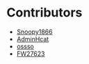 # Contributors
- [Snoopy1866](https://github.com/Snoopy1866)
- [AdminHcat](https://github.com/AdminHcat)
- [ossso](https://github.com/ossso)
- [FW27623](https://github.com/FW27623)
